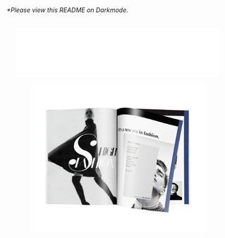###### *Please view this README on Darkmode.

<p align="center">
  <img width="460" src="/images/EunseoLeemac.png">
</p>


<a href="https://velog.io/@monimoni12">
  <p align="center">
    <img width="400" src="/images/magazine.png">
  </p>
</a>


